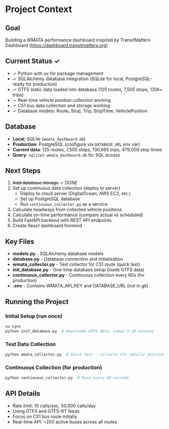 # Project Context

## Goal
Building a WMATA performance dashboard inspired by TransitMatters Dashboard (https://dashboard.transitmatters.org)

## Current Status ✓
- ✓ Python with uv for package management
- ✓ SQLAlchemy database integration (SQLite for local, PostgreSQL-ready for production)
- ✓ GTFS static data loaded into database (125 routes, 7,505 stops, 130k+ trips)
- ✓ Real-time vehicle position collection working
- ✓ C51 bus data collection and storage working
- ✓ Database models: Route, Stop, Trip, StopTime, VehiclePosition

## Database
- **Local**: SQLite (`wmata_dashboard.db`)
- **Production**: PostgreSQL (configure via `DATABASE_URL` env var)
- **Current data**: 125 routes, 7,505 stops, 130,665 trips, 479,000 stop times
- **Query**: `sqlite3 wmata_dashboard.db` for SQL access

## Next Steps
1. ~~Add database storage~~ ✓ DONE
2. Set up continuous data collection (deploy to server)
   - Deploy to cloud server (DigitalOcean, AWS EC2, etc.)
   - Set up PostgreSQL database
   - Run `continuous_collector.py` as a service
3. Calculate headways from collected vehicle positions
4. Calculate on-time performance (compare actual vs scheduled)
5. Build FastAPI backend with REST API endpoints
6. Create React dashboard frontend

## Key Files
- **models.py** - SQLAlchemy database models
- **database.py** - Database connection and initialization
- **wmata_collector.py** - Test collector for C51 route (quick test)
- **init_database.py** - One-time database setup (loads GTFS data)
- **continuous_collector.py** - Continuous collection every 60s (for production)
- **.env** - Contains WMATA_API_KEY and DATABASE_URL (not in git)

## Running the Project

### Initial Setup (run once)
```bash
uv sync
python init_database.py  # Downloads GTFS data, takes 5-10 minutes
```

### Test Data Collection
```bash
python wmata_collector.py  # Quick test - collects C51 vehicle positions
```

### Continuous Collection (for production)
```bash
python continuous_collector.py  # Runs every 60 seconds
```

## API Details
- Rate limit: 10 calls/sec, 50,000 calls/day
- Using GTFS and GTFS-RT feeds
- Focus on C51 bus route initially
- Real-time API: ~200 active buses across all routes
